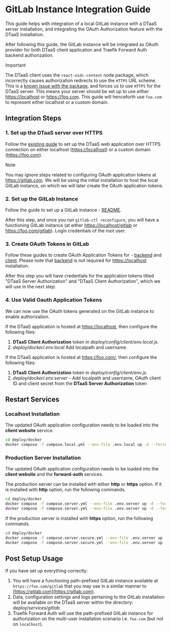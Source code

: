 # GitLab Instance Integration Guide

This guide helps with integration of a local GitLab instance with
a DTaaS server installation, and integrating the OAuth Authorization feature
with the DTaaS installation.

After following this guide, the GitLab instance will be integrated
as OAuth provider for both DTaaS client application and
Traefik Forward Auth backend authorization.

> [!IMPORTANT]
> The DTaaS client uses the `react-oidc-context` node package,
> which incorrectly causes authorization redirects to use the `HTTPS` URL
> scheme. This is a
> [known issue with the package](https://github.com/authts/react-oidc-context/issues/1288),
> and forces us to use `HTTPS` for the DTaaS server. This means your server
> should be set up to use either <https://localhost> or <https://foo.com>. This
> guide will henceforth use `foo.com` to represent either localhost or a custom
> domain.

## Integration Steps

### 1. Set up the DTaaS server over HTTPS

Follow the [existing guide](../../docker/README.md)
to set up the DTaaS web application over HTTPS connection on either
localhost (<https://localhost>) or a custom domain (<https://foo.com>).

> [!NOTE]
> You may ignore steps related to configuring OAuth application tokens
> at <https://gitlab.com>. We will be using the initial installation to host
> the local GitLab instance, on which we will later create the OAuth
> application tokens.

### 2. Set up the GitLab Instance

Follow the guide to set up a GitLab instance -
[README](./README.md).

After this step, and once you run `gitlab-ctl reconfigure`, you will have a
functioning GitLab instance (at either <https://localhost/gitlab>
or <https://foo.com/gitlab>).
Login credentials of the root user.

### 3. Create OAuth Tokens in GitLab

Follow these guides to create OAuth Application Tokens for -
[backend](../../../docs/admin/servers/auth.md) and
[client](../../../docs/admin/client/auth.md). Please note that
[backend](../../../docs/admin/servers/auth.md) is not required
for <https://localhost> installation.

After this step you will have credentials for the application tokens titled
"DTaaS Server Authorization" and "DTaaS Client Authorization", which we will use
in the next step.

### 4. Use Valid Oauth Application Tokens

We can now use the OAuth tokens generated on the GitLab instance to enable
authorization.

If the DTaaS application is hosted at <https://localhost>, then configure
the following files:

1. **DTaaS Client Authorization** token in
   _deploy/config/client/env.local.js_.
1. _deploy/docker/.env.local_ Add localpath and username.

If the DTaaS application is hosted at <https://foo.com/>, then configure
the following files:

1. **DTaaS Client Authorization** token in
   _deploy/config/client/env.js_.
1. _deploy/docker/.env.server_ - Add  localpath and username,
   OAuth client ID and client secret from the
   **DTaaS Server Authorization** token

## Restart Services

### Localhost Installation

The updated OAuth application configuration needs to be loaded into
the **client website** service.

```sh
cd deploy/docker
docker compose -f compose.local.yml --env-file .env.local up -d --force-recreate client
```

### Production Server Installation

The updated OAuth application configuration needs to be loaded into
the **client website** and the **forward-auth** services.

The production server can be installed with either **http**
or **https** option.
If it is installed with **http** option, run the following commands.

```sh
cd deploy/docker
docker compose -f compose.server.yml --env-file .env.server up -d --force-recreate client
docker compose -f compose.server.yml --env-file .env.server up -d --force-recreate traefik-forward-auth
```

If the production server is installed with **https** option,
run the following commands.

```sh
cd deploy/docker
docker compose -f compose.server.secure.yml --env-file .env.server up -d --force-recreate client
docker compose -f compose.server.secure.yml --env-file .env.server up -d --force-recreate traefik-forward-auth
```

## Post Setup Usage

If you have set up everything correctly:

1. You will have a functioning path-prefixed GitLab instance available at
   `https://foo.com/gitlab` that you may use in a similar manner to
   [https://gitlab.com](https://gitlab.com).
1. Data, configuration settings and logs pertaining to the GitLab installation
   will be available on the DTaaS server within the directory:
   _deploy/services/gitlab_.
1. Traefik Forward Auth will use the path-prefixed GitLab instance for
   authorization on the multi-user installation scenario i.e.
   `foo.com` (but not on `localhost`).
